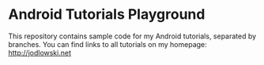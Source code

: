 # Android Tutorials Playground
This repository contains sample code for my Android tutorials, separated by branches. You can find links to all tutorials on my homepage: http://jodlowski.net
